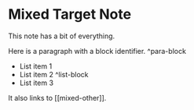 # Mixed Target Note

This note has a bit of everything.

Here is a paragraph with a block identifier. ^para-block

- List item 1
- List item 2 ^list-block
- List item 3

It also links to [[mixed-other]].
